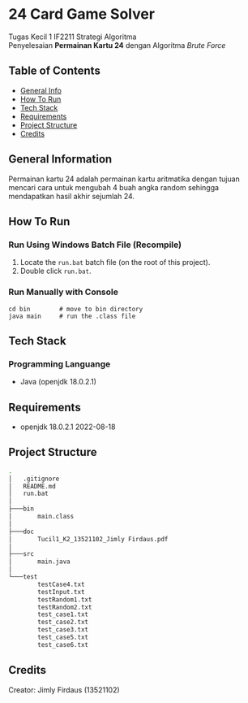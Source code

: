 # 24 Card Game Solver
Tugas Kecil 1 IF2211 Strategi Algoritma
<br />
Penyelesaian <b>Permainan Kartu 24</b> dengan Algoritma <i>Brute Force</i>

## Table of Contents
* [General Info](#general-information)
* [How To Run](#how-to-run)
* [Tech Stack](#tech-stack)
* [Requirements](#requirements)
* [Project Structure](#project-structure)
* [Credits](#credits)

## General Information
Permainan kartu 24 adalah permainan kartu aritmatika dengan tujuan mencari cara untuk
mengubah 4 buah angka random sehingga mendapatkan hasil akhir sejumlah 24.


## How To Run
### Run Using Windows Batch File (Recompile)
1. Locate the `run.bat` batch file (on the root of this project).
2. Double click `run.bat`.

### Run Manually with Console
```shell
cd bin        # move to bin directory
java main     # run the .class file
```

## Tech Stack
### Programming Languange
* Java (openjdk 18.0.2.1)

## Requirements
* openjdk 18.0.2.1 2022-08-18

## Project Structure
```bash
.
│   .gitignore
│   README.md
│   run.bat
│
├───bin
│       main.class
│
├───doc
│       Tucil1_K2_13521102_Jimly Firdaus.pdf
│
├───src
│       main.java
│
└───test
        testCase4.txt
        testInput.txt
        testRandom1.txt
        testRandom2.txt
        test_case1.txt
        test_case2.txt
        test_case3.txt
        test_case5.txt
        test_case6.txt
```

## Credits
Creator:
Jimly Firdaus (13521102)
